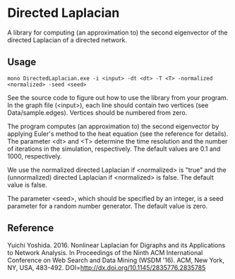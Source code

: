 # Directed Laplacian
A library for computing (an approximation to) the second eigenvector of the directed Laplacian of a directed network.

## Usage
    mono DirectedLaplacian.exe -i <input> -dt <dt> -T <T> -normalized <normalized> -seed <seed>

See the source code to figure out how to use the library from your program.
In the graph file (&lt;input&gt;), each line should contain two vertices (see Data/sample.edges).
Vertices should be numbered from zero.

The program computes (an approximation to) the second eigenvector by applying Euler's method to the heat equation (see the reference for details).
The parameter &lt;dt&gt; and &lt;T&gt; determine the time resolution and the number of iterations in the simulation, respectively.
The default values are 0.1 and 1000, respectively.

We use the normalized directed Laplacian if &lt;normalized&gt; is "true" and the (unnormalized) directed Laplacian if &lt;normalized&gt; is false.
The default value is false.

The parameter &lt;seed&gt;, which should be specified by an integer, is a seed parameter for a random number generator.
The default value is zero.

## Reference
Yuichi Yoshida. 2016. Nonlinear Laplacian for Digraphs and its Applications to Network Analysis. In Proceedings of the Ninth ACM International Conference on Web Search and Data Mining (WSDM '16). ACM, New York, NY, USA, 483-492. DOI=http://dx.doi.org/10.1145/2835776.2835785
